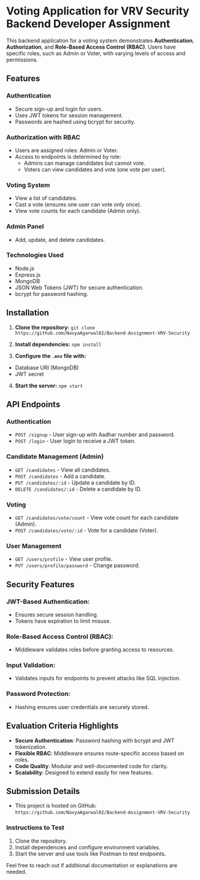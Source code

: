 # Voting Application for VRV Security Backend Developer Assignment

This backend application for a voting system demonstrates **Authentication**, **Authorization**, and **Role-Based Access Control (RBAC)**. Users have specific roles, such as Admin or Voter, with varying levels of access and permissions.

## Features

### Authentication
  - Secure sign-up and login for users.
  - Uses JWT tokens for session management.
  - Passwords are hashed using bcrypt for security.

### Authorization with RBAC
  - Users are assigned roles: Admin or Voter.
  - Access to endpoints is determined by role:
    - Admins can manage candidates but cannot vote.
    - Voters can view candidates and vote (one vote per user).
   
### Voting System
  - View a list of candidates.
  - Cast a vote (ensures one user can vote only once).
  - View vote counts for each candidate (Admin only).

### Admin Panel
  - Add, update, and delete candidates.

### Technologies Used
  - Node.js
  - Express.js
  - MongoDB
  - JSON Web Tokens (JWT) for secure authentication.
  - bcrypt for password hashing.

## Installation

1. **Clone the repository:**
   `git clone https://github.com/NavyaAgarwal02/Backend-Assignment-VRV-Security` 
   
2. **Install dependencies:**
  `npm install`

3. **Configure the `.env` file with:**
  - Database URI (MongoDB)
  - JWT secret

4. **Start the server:**
  `npm start`

## API Endpoints

### Authentication
  - `POST /signup` - User sign-up with Aadhar number and password.
  - `POST /login` - User login to receive a JWT token.
    
### Candidate Management (Admin)
  - `GET /candidates` - View all candidates.
  - `POST /candidates` - Add a candidate.
  - `PUT /candidates/:id` - Update a candidate by ID.
  - `DELETE /candidates/:id` - Delete a candidate by ID.

### Voting
  - `GET /candidates/vote/count` - View vote count for each candidate (Admin).
  - `POST /candidates/vote/:id` - Vote for a candidate (Voter).

### User Management
  - `GET /users/profile` - View user profile.
  - `PUT /users/profile/password` - Change password.

## Security Features

### JWT-Based Authentication:
  - Ensures secure session handling.
  - Tokens have expiration to limit misuse.

### Role-Based Access Control (RBAC):
  - Middleware validates roles before granting access to resources.
    
### Input Validation:
  - Validates inputs for endpoints to prevent attacks like SQL injection.
    
### Password Protection:
  - Hashing ensures user credentials are securely stored.

## Evaluation Criteria Highlights
  - **Secure Authentication**: Password hashing with bcrypt and JWT tokenization.
  - **Flexible RBAC**: Middleware ensures route-specific access based on roles.
  - **Code Quality**: Modular and well-documented code for clarity.
  - **Scalability**: Designed to extend easily for new features.

## Submission Details
  - This project is hosted on GitHub:
    `https://github.com/NavyaAgarwal02/Backend-Assignment-VRV-Security`
    
### Instructions to Test
1. Clone the repository.
2. Install dependencies and configure environment variables.
3. Start the server and use tools like Postman to test endpoints.

Feel free to reach out if additional documentation or explanations are needed.

